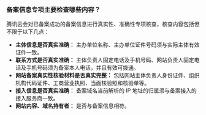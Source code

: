 ### 备案信息专项主要检查哪些内容？
腾讯云会对已备案成功的备案信息进行真实性、准确性专项核查，核查内容包括但不限于以下几点：

- **主体信息是否真实准确：** 主办单位名称、主办单位证件号码须与实际主体有效证件一致。
- **联系方式是否真实准确：** 主体负责人固定电话及手机号码、网站负责人固定电话及手机号码须为备案本人电话，并且有效可拨通。
- **网站备案真实性核验材料是否真实完整：** 包括网站主体负责人身份证件、组织机构代码证件、工商营业执照、当面核验照和核验单等。
- **接入信息是否真实准确：** 备案域名当前解析的 IP 地址的归属须与备案接入的接入服务商一致。
- **网站内容、域名持有者：** 是否与备案信息相符。
